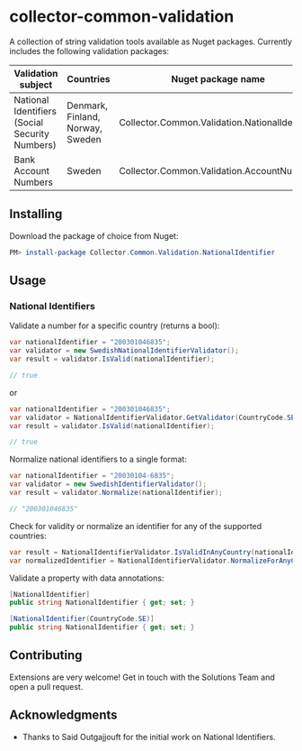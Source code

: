 # collector-common-validation

A collection of string validation tools available as Nuget packages. Currently includes the following validation packages:

| Validation subject | Countries | Nuget package name |
| ------------------ | --------- | ------------------ |
| National Identifiers (Social Security Numbers) | Denmark, Finland, Norway, Sweden | Collector.Common.Validation.NationalIdentifier |
| Bank Account Numbers | Sweden | Collector.Common.Validation.AccountNumber

## Installing

Download the package of choice from Nuget:

```Powershell
PM> install-package Collector.Common.Validation.NationalIdentifier
```

## Usage

### National Identifiers

Validate a number for a specific country (returns a bool):

```c#
var nationalIdentifier = "200301046835";
var validator = new SwedishNationalIdentifierValidator();
var result = validator.IsValid(nationalIdentifier);

// true
```

or 

```c#
var nationalIdentifier = "200301046835";
var validator = NationalIdentifierValidator.GetValidator(CountryCode.SE);
var result = validator.IsValid(nationalIdentifier);

// true
```

Normalize national identifiers to a single format:

```c#
var nationalIdentifier = "20030104-6835";
var validator = new SwedishIdentifierValidator();
var result = validator.Normalize(nationalIdentifier);

// "200301046835"
```

Check for validity or normalize an identifier for any of the supported countries:

```c#
var result = NationalIdentifierValidator.IsValidInAnyCountry(nationalIdentifier);
var normalizedIdentifier = NationalIdentifierValidator.NormalizeForAnyCountry(nationalIdentifier);
```

Validate a property with data annotations:

```c#
[NationalIdentifier]
public string NationalIdentifier { get; set; }

[NationalIdentifier(CountryCode.SE)]
public string NationalIdentifier { get; set; }
```

## Contributing

Extensions are very welcome! Get in touch with the Solutions Team and open a pull request.

## Acknowledgments

* Thanks to Said Outgajjouft for the initial work on National Identifiers.

